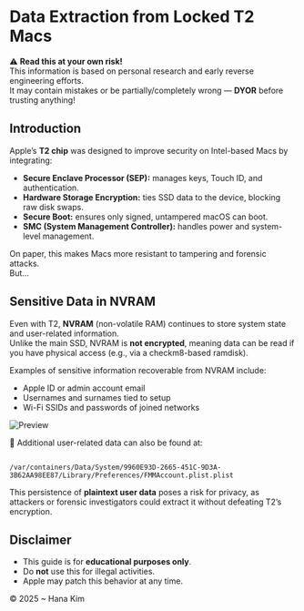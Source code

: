 # Data Extraction from Locked T2 Macs

⚠️ **Read this at your own risk!**  
This information is based on personal research and early reverse engineering efforts.  
It may contain mistakes or be partially/completely wrong — **DYOR** before trusting anything!


## Introduction

Apple’s **T2 chip** was designed to improve security on Intel-based Macs by integrating:

- **Secure Enclave Processor (SEP):** manages keys, Touch ID, and authentication.  
- **Hardware Storage Encryption:** ties SSD data to the device, blocking raw disk swaps.  
- **Secure Boot:** ensures only signed, untampered macOS can boot.  
- **SMC (System Management Controller):** handles power and system-level management.  

On paper, this makes Macs more resistant to tampering and forensic attacks.  
But...



## Sensitive Data in NVRAM

Even with T2, **NVRAM** (non-volatile RAM) continues to store system state and user-related information.  
Unlike the main SSD, NVRAM is **not encrypted**, meaning data can be read if you have physical access (e.g., via a checkm8-based ramdisk).

Examples of sensitive information recoverable from NVRAM include:

- Apple ID or admin account email  
- Usernames and surnames tied to setup  
- Wi-Fi SSIDs and passwords of joined networks  

![Preview](img/efi_lock_preview.png)

📂 Additional user-related data can also be found at:  
```

/var/containers/Data/System/9960E93D-2665-451C-9D3A-3B62AA98EE87/Library/Preferences/FMMAccount.plist.plist

```

This persistence of **plaintext user data** poses a risk for privacy, as attackers or forensic investigators could extract it without defeating T2’s encryption.



## Disclaimer

- This guide is for **educational purposes only**.  
- Do **not** use this for illegal activities.  
- Apple may patch this behavior at any time.  

© 2025 ~ Hana Kim
